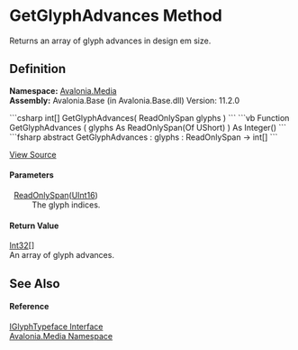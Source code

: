 # GetGlyphAdvances Method


Returns an array of glyph advances in design em size.



## Definition
**Namespace:** <a href="N_Avalonia_Media">Avalonia.Media</a>  
**Assembly:** Avalonia.Base (in Avalonia.Base.dll) Version: 11.2.0

<Tabs groupId="api-code-preview">
<TabItem value="csharp" label="C#">
```csharp
int[] GetGlyphAdvances(
	ReadOnlySpan<ushort> glyphs
)
```
</TabItem>
<TabItem value="vb" label="VB">
```vb
Function GetGlyphAdvances ( 
	glyphs As ReadOnlySpan(Of UShort)
) As Integer()
```
</TabItem>
<TabItem value="fsharp" label="F#">
```fsharp
abstract GetGlyphAdvances : 
        glyphs : ReadOnlySpan<uint16> -> int[] 
```
</TabItem>
</Tabs>



<a href="https://github.com/AvaloniaUI/Avalonia/tree/master/src/Avalonia.Base/Media/IGlyphTypeface.cs" title="View the source code">View Source</a>



#### Parameters
<dl><dt>  <a href="https://learn.microsoft.com/dotnet/api/system.readonlyspan-1" target="_blank" rel="noopener noreferrer">ReadOnlySpan</a>(<a href="https://learn.microsoft.com/dotnet/api/system.uint16" target="_blank" rel="noopener noreferrer">UInt16</a>)</dt><dd>The glyph indices.</dd></dl>

#### Return Value
<a href="https://learn.microsoft.com/dotnet/api/system.int32" target="_blank" rel="noopener noreferrer">Int32</a>[]  
An array of glyph advances.

## See Also


#### Reference
<a href="T_Avalonia_Media_IGlyphTypeface">IGlyphTypeface Interface</a>  
<a href="N_Avalonia_Media">Avalonia.Media Namespace</a>  
